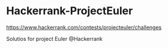# Hackerrank-ProjectEuler

https://www.hackerrank.com/contests/projecteuler/challenges

Solutios for project Euler @Hackerrank
